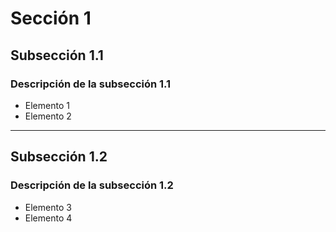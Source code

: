 # Sección 1
## Subsección 1.1
### Descripción de la subsección 1.1

* Elemento 1
* Elemento 2

---

## Subsección 1.2
### Descripción de la subsección 1.2

* Elemento 3
* Elemento 4